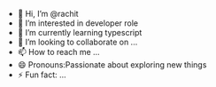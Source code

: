 - 👋 Hi, I’m @rachit 
- 👀 I’m interested in developer role
- 🌱 I’m currently learning typescript
- 💞️ I’m looking to collaborate on ...
- 📫 How to reach me ...
- 😄 Pronouns:Passionate about exploring new things 
- ⚡ Fun fact: ...

<!---
drxcy/drxcy is a ✨ special ✨ repository because its `README.md` (this file) appears on your GitHub profile.
You can click the Preview link to take a look at your changes.
--->
